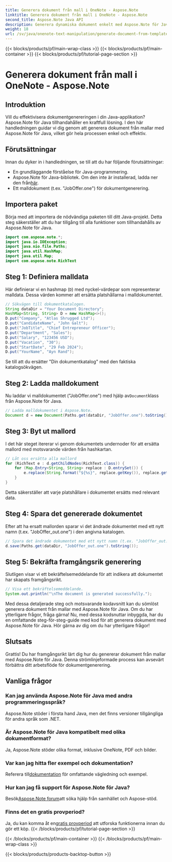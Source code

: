 ```yaml
---
title: Generera dokument från mall i OneNote - Aspose.Note
linktitle: Generera dokument från mall i OneNote - Aspose.Note
second_title: Aspose.Note Java API
description: Generera dynamiska dokument enkelt med Aspose.Note för Java. Följ vår steg-för-steg-guide för effektiv dokumentgenerering från mallar.
weight: 18
url: /sv/java/onenote-text-manipulation/generate-document-from-template/
---
```


{{< blocks/products/pf/main-wrap-class >}}
{{< blocks/products/pf/main-container >}}
{{< blocks/products/pf/tutorial-page-section >}}

# Generera dokument från mall i OneNote - Aspose.Note

## Introduktion
Vill du effektivisera dokumentgenereringen i din Java-applikation? Aspose.Note för Java tillhandahåller en kraftfull lösning. I den här handledningen guidar vi dig genom att generera dokument från mallar med Aspose.Note för Java, vilket gör hela processen enkel och effektiv.
## Förutsättningar
Innan du dyker in i handledningen, se till att du har följande förutsättningar:
- En grundläggande förståelse för Java-programmering.
-  Aspose.Note för Java-bibliotek. Om den inte är installerad, ladda ner den från[här](https://releases.aspose.com/note/java/).
- Ett malldokument (t.ex. "JobOffer.one") för dokumentgenerering.
## Importera paket
Börja med att importera de nödvändiga paketen till ditt Java-projekt. Detta steg säkerställer att du har tillgång till alla funktioner som tillhandahålls av Aspose.Note för Java.
```java
import com.aspose.note.*;
import java.io.IOException;
import java.nio.file.Paths;
import java.util.HashMap;
import java.util.Map;
import com.aspose.note.RichText
```
## Steg 1: Definiera malldata
Här definierar vi en hashmap (`D`) med nyckel-värdepar som representerar malldata. Dessa värden kommer att ersätta platshållarna i malldokumentet.
```java
// Sökvägen till dokumentkatalogen.
String dataDir = "Your Document Directory";
HashMap<String, String> D = new HashMap<>();
D.put("Company", "Atlas Shrugged Ltd");
D.put("CandidateName", "John Galt");
D.put("JobTitle", "Chief Entrepreneur Officer");
D.put("Department", "Sales");
D.put("Salary", "123456 USD");
D.put("Vacation", "30");
D.put("StartDate", "29 Feb 2024");
D.put("YourName", "Ayn Rand");
```
Se till att du ersätter "Din dokumentkatalog" med den faktiska katalogsökvägen.
## Steg 2: Ladda malldokument
 Nu laddar vi malldokumentet ("JobOffer.one") med hjälp av`Document`klass från Aspose.Note för Java.
```java
// Ladda malldokumentet i Aspose.Note.
Document d = new Document(Paths.get(dataDir, "JobOffer.one").toString());
```
## Steg 3: Byt ut mallord
I det här steget itererar vi genom dokumentets undernoder för att ersätta mallord med motsvarande värden från hashkartan.
```java
// Låt oss ersätta alla mallord
for (RichText e : d.getChildNodes(RichText.class)) {
    for (Map.Entry<String, String> replace : D.entrySet()) {
        e.replace(String.format("${%s}", replace.getKey()), replace.getValue());
    }
}
```
Detta säkerställer att varje platshållare i dokumentet ersätts med relevant data.
## Steg 4: Spara det genererade dokumentet
Efter att ha ersatt mallorden sparar vi det ändrade dokumentet med ett nytt namn (t.ex. "JobOffer_out.one") i den angivna katalogen.
```java
// Spara det ändrade dokumentet med ett nytt namn (t.ex. "JobOffer_out.one") till din angivna katalog.
d.save(Paths.get(dataDir, "JobOffer_out.one").toString());
```
## Steg 5: Bekräfta framgångsrik generering
Slutligen visar vi ett bekräftelsemeddelande för att indikera att dokumentet har skapats framgångsrikt.
```java
// Visa ett bekräftelsemeddelande.
System.out.println("\nThe document is generated successfully.");
```
Med dessa detaljerade steg och motsvarande kodavsnitt kan du sömlöst generera dokument från mallar med Aspose.Note för Java. Om du har ytterligare frågor, fråga gärna!
Nu, med dessa kodsnuttar inbyggda, har du en omfattande steg-för-steg-guide med kod för att generera dokument med Aspose.Note för Java. Hör gärna av dig om du har ytterligare frågor!
## Slutsats
Grattis! Du har framgångsrikt lärt dig hur du genererar dokument från mallar med Aspose.Note för Java. Denna strömlinjeformade process kan avsevärt förbättra ditt arbetsflöde för dokumentgenerering.
## Vanliga frågor
### Kan jag använda Aspose.Note för Java med andra programmeringsspråk?
Aspose.Note stöder i första hand Java, men det finns versioner tillgängliga för andra språk som .NET.
### Är Aspose.Note för Java kompatibelt med olika dokumentformat?
Ja, Aspose.Note stöder olika format, inklusive OneNote, PDF och bilder.
### Var kan jag hitta fler exempel och dokumentation?
 Referera till[dokumentation](https://reference.aspose.com/note/java/) för omfattande vägledning och exempel.
### Hur kan jag få support för Aspose.Note för Java?
 Besök[Aspose.Note forum](https://forum.aspose.com/c/note/28)att söka hjälp från samhället och Aspose-stöd.
### Finns det en gratis provperiod?
 Ja, du kan komma åt en[gratis provperiod](https://releases.aspose.com/) att utforska funktionerna innan du gör ett köp.
{{< /blocks/products/pf/tutorial-page-section >}}

{{< /blocks/products/pf/main-container >}}
{{< /blocks/products/pf/main-wrap-class >}}

{{< blocks/products/products-backtop-button >}}

